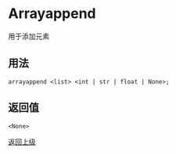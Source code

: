 # Arrayappend

用于添加元素

## 用法

```
arrayappend <list> <int | str | float | None>;
```

## 返回值

`<None>`


[返回上级](../_.md)